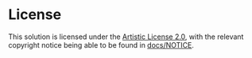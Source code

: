 # License
This solution is licensed under the [Artistic License 2.0](LICENSE), with the relevant copyright notice being able to be found in [docs/NOTICE](docs/NOTICE).